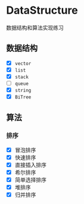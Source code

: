 # DataStructure
数据结构和算法实现练习

## 数据结构

* [x] `vector`
* [x] `list`
* [x] `stack`
* [ ] `queue`
* [x] `string`
* [x] `BiTree`

## 算法

### 排序

* [x] 冒泡排序
* [x] 快速排序
* [x] 直接插入排序
* [x] 希尔排序
* [x] 简单选择排序
* [x] 堆排序
* [x] 归并排序
